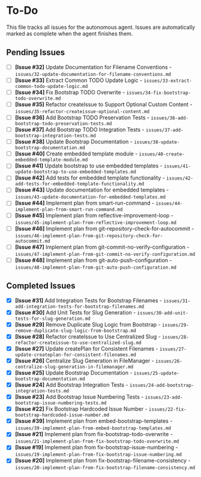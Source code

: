 # To-Do

This file tracks all issues for the autonomous agent. Issues are automatically marked as complete when the agent finishes them.

## Pending Issues
- [ ] **[Issue #32]** Update Documentation for Filename Conventions - `issues/32-update-documentation-for-filename-conventions.md`
- [ ] **[Issue #33]** Extract Common TODO Update Logic - `issues/33-extract-common-todo-update-logic.md`
- [ ] **[Issue #34]** Fix Bootstrap TODO Overwrite - `issues/34-fix-bootstrap-todo-overwrite.md`
- [ ] **[Issue #35]** Refactor createIssue to Support Optional Custom Content - `issues/35-refactor-createissue-optional-content.md`
- [ ] **[Issue #36]** Add Bootstrap TODO Preservation Tests - `issues/36-add-bootstrap-todo-preservation-tests.md`
- [ ] **[Issue #37]** Add Bootstrap TODO Integration Tests - `issues/37-add-bootstrap-integration-tests.md`
- [ ] **[Issue #38]** Update Bootstrap Documentation - `issues/38-update-bootstrap-documentation.md`
- [ ] **[Issue #40]** Create embedded template module - `issues/40-create-embedded-template-module.md`
- [ ] **[Issue #41]** Update bootstrap to use embedded templates - `issues/41-update-bootstrap-to-use-embedded-templates.md`
- [ ] **[Issue #42]** Add tests for embedded template functionality - `issues/42-add-tests-for-embedded-template-functionality.md`
- [ ] **[Issue #43]** Update documentation for embedded templates - `issues/43-update-documentation-for-embedded-templates.md`
- [ ] **[Issue #44]** Implement plan from smart-run-command - `issues/44-implement-plan-from-smart-run-command.md`
- [ ] **[Issue #45]** Implement plan from reflective-improvement-loop - `issues/45-implement-plan-from-reflective-improvement-loop.md`
- [ ] **[Issue #46]** Implement plan from git-repository-check-for-autocommit - `issues/46-implement-plan-from-git-repository-check-for-autocommit.md`
- [ ] **[Issue #47]** Implement plan from git-commit-no-verify-configuration - `issues/47-implement-plan-from-git-commit-no-verify-configuration.md`
- [ ] **[Issue #48]** Implement plan from git-auto-push-configuration - `issues/48-implement-plan-from-git-auto-push-configuration.md`

## Completed Issues
- [x] **[Issue #31]** Add Integration Tests for Bootstrap Filenames - `issues/31-add-integration-tests-for-bootstrap-filenames.md`
- [x] **[Issue #30]** Add Unit Tests for Slug Generation - `issues/30-add-unit-tests-for-slug-generation.md`
- [x] **[Issue #29]** Remove Duplicate Slug Logic from Bootstrap - `issues/29-remove-duplicate-slug-logic-from-bootstrap.md`
- [x] **[Issue #28]** Refactor createIssue to Use Centralized Slug - `issues/28-refactor-createissue-to-use-centralized-slug.md`
- [x] **[Issue #27]** Update createPlan for Consistent Filenames - `issues/27-update-createplan-for-consistent-filenames.md`
- [x] **[Issue #26]** Centralize Slug Generation in FileManager - `issues/26-centralize-slug-generation-in-filemanager.md`
- [x] **[Issue #25]** Update Bootstrap Documentation - `issues/25-update-bootstrap-documentation.md`
- [x] **[Issue #24]** Add Bootstrap Integration Tests - `issues/24-add-bootstrap-integration-tests.md`
- [x] **[Issue #23]** Add Bootstrap Issue Numbering Tests - `issues/23-add-bootstrap-issue-numbering-tests.md`
- [x] **[Issue #22]** Fix Bootstrap Hardcoded Issue Number - `issues/22-fix-bootstrap-hardcoded-issue-number.md`
- [x] **[Issue #39]** Implement plan from embed-bootstrap-templates - `issues/39-implement-plan-from-embed-bootstrap-templates.md`
- [x] **[Issue #21]** Implement plan from fix-bootstrap-todo-overwrite - `issues/21-implement-plan-from-fix-bootstrap-todo-overwrite.md`
- [x] **[Issue #19]** Implement plan from fix-bootstrap-issue-numbering - `issues/19-implement-plan-from-fix-bootstrap-issue-numbering.md`
- [x] **[Issue #20]** Implement plan from fix-bootstrap-filename-consistency - `issues/20-implement-plan-from-fix-bootstrap-filename-consistency.md`